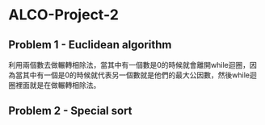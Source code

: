 # ALCO-Project-2
## Problem 1 - Euclidean algorithm
利用兩個數去做輾轉相除法，當其中有一個數是0的時候就會離開while迴圈，因為當其中有一個是0的時候就代表另一個數就是他們的最大公因數，然後while迴圈裡面就是在做輾轉相除法。
## Problem 2 - Special sort

